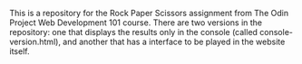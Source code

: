 This is a repository for the Rock Paper Scissors assignment from The Odin Project Web Development 101 course.
There are two versions in the repository: one that displays the results only in the console (called console-version.html), and another that has a interface to be played in the website itself.
